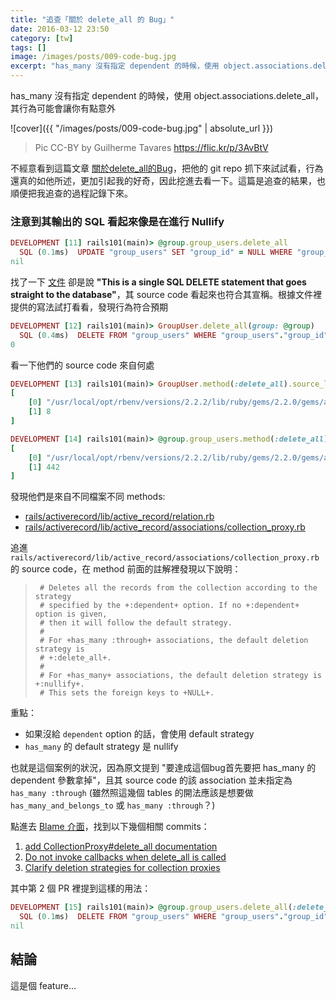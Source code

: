 ```yaml
---
title: "追查「關於 delete_all 的 Bug」"
date: 2016-03-12 23:50
category: [tw]
tags: []
image: /images/posts/009-code-bug.jpg
excerpt: "has_many 沒有指定 dependent 的時候，使用 object.associations.delete_all，其行為可能會讓你有點意外"
---
```


has_many 沒有指定 dependent 的時候，使用 object.associations.delete_all，其行為可能會讓你有點意外

![cover]({{ "/images/posts/009-code-bug.jpg" | absolute_url }})

> Pic CC-BY by Guilherme Tavares <https://flic.kr/p/3AvBtV>

不經意看到這篇文章 [關於delete_all的Bug](http://kuro-sean-blog.logdown.com/posts/611685)，把他的 git repo 抓下來試試看，行為還真的如他所述，更加引起我的好奇，因此挖進去看一下。這篇是追查的結果，也順便把我追查的過程記錄下來。

### 注意到其輸出的 SQL 看起來像是在進行 Nullify

``` ruby
DEVELOPMENT [11] rails101(main)> @group.group_users.delete_all
  SQL (0.1ms)  UPDATE "group_users" SET "group_id" = NULL WHERE "group_users"."group_id" = ?  [["group_id", 1]]
nil
```

找了一下 [文件](http://api.rubyonrails.org/classes/ActiveRecord/Relation.html#method-i-delete_all) 卻是說 **"This is a single SQL DELETE statement that goes straight to the database"**，其 source code 看起來也符合其宣稱。根據文件裡提供的寫法試打看看，發現行為符合預期

``` ruby
DEVELOPMENT [12] rails101(main)> GroupUser.delete_all(group: @group)
  SQL (0.4ms)  DELETE FROM "group_users" WHERE "group_users"."group_id" = 1
0
```

看一下他們的 source code 來自何處

``` ruby
DEVELOPMENT [13] rails101(main)> GroupUser.method(:delete_all).source_location
[
    [0] "/usr/local/opt/rbenv/versions/2.2.2/lib/ruby/gems/2.2.0/gems/activerecord-4.2.5/lib/active_record/querying.rb",
    [1] 8
]
```

``` ruby
DEVELOPMENT [14] rails101(main)> @group.group_users.method(:delete_all).source_location
[
    [0] "/usr/local/opt/rbenv/versions/2.2.2/lib/ruby/gems/2.2.0/gems/activerecord-4.2.5/lib/active_record/associations/collection_proxy.rb",
    [1] 442
]
```

發現他們是來自不同檔案不同 methods:

* [rails/activerecord/lib/active_record/relation.rb](https://github.com/rails/rails/blob/a419a4d9ade48e777166ff956dd7bb24e37b2181/activerecord/lib/active_record/relation.rb#L453)
* [rails/activerecord/lib/active_record/associations/collection_proxy.rb](https://github.com/rails/rails/blob/a419a4d9ade48e777166ff956dd7bb24e37b2181/activerecord%2Flib%2Factive_record%2Fassociations%2Fcollection_proxy.rb#L442)

追進 `rails/activerecord/lib/active_record/associations/collection_proxy.rb` 的 source code，在 method 前面的註解裡發現以下說明：

>      # Deletes all the records from the collection according to the strategy
>      # specified by the +:dependent+ option. If no +:dependent+ option is given,
>      # then it will follow the default strategy.
>      #
>      # For +has_many :through+ associations, the default deletion strategy is
>      # +:delete_all+.
>      #
>      # For +has_many+ associations, the default deletion strategy is +:nullify+.
>      # This sets the foreign keys to +NULL+.

重點：

* 如果沒給 `dependent` option 的話，會使用 default strategy
* `has_many` 的 default strategy 是 nullify

也就是這個案例的狀況，因為原文提到 "要達成這個bug首先要把 has_many 的 dependent 參數拿掉"，且其 source code 的該 association 並未指定為 `has_many :through` (雖然照這幾個 tables 的開法應該是想要做 `has_many_and_belongs_to` 或 `has_many :through`？)

點進去 [Blame 介面](https://github.com/rails/rails/blame/a419a4d9ade48e777166ff956dd7bb24e37b2181/activerecord/lib/active_record/associations/collection_proxy.rb#L442)，找到以下幾個相關 commits：

1. [add CollectionProxy#delete_all documentation](https://github.com/rails/rails/commit/f9a718eb5e3fe969c3a01cf084c6686cc2ce7aff)
2. [Do not invoke callbacks when delete_all is called](https://github.com/rails/rails/pull/10604)
3. [Clarify deletion strategies for collection proxies](https://github.com/rails/rails/pull/17179)

其中第 2 個 PR 裡提到這樣的用法：

``` ruby
DEVELOPMENT [15] rails101(main)> @group.group_users.delete_all(:delete_all)
  SQL (0.1ms)  DELETE FROM "group_users" WHERE "group_users"."group_id" = ?  [["group_id", 1]]
nil
```

## 結論

這是個 feature...

